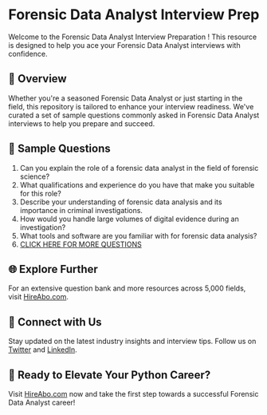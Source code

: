 # Forensic Data Analyst Interview Prep

Welcome to the Forensic Data Analyst Interview Preparation ! This resource is designed to help you ace your Forensic Data Analyst interviews with confidence.

## 🚀 Overview

Whether you're a seasoned Forensic Data Analyst or just starting in the field, this repository is tailored to enhance your interview readiness. We've curated a set of sample questions commonly asked in Forensic Data Analyst interviews to help you prepare and succeed.

## 📝 Sample Questions

1. Can you explain the role of a forensic data analyst in the field of forensic science?
2. What qualifications and experience do you have that make you suitable for this role?
3. Describe your understanding of forensic data analysis and its importance in criminal investigations.
4. How would you handle large volumes of digital evidence during an investigation?
5. What tools and software are you familiar with for forensic data analysis?
6. [CLICK HERE FOR MORE QUESTIONS](https://hireabo.com/job/9_4_29/Forensic%20Data%20Analyst)

## 🌐 Explore Further

For an extensive question bank and more resources across 5,000 fields, visit [HireAbo.com](https://www.hireabo.com).

## 📱 Connect with Us

Stay updated on the latest industry insights and interview tips. Follow us on [Twitter](https://twitter.com/hireabo) and [LinkedIn](https://www.linkedin.com/in/hire-abo-3609972a8/).

## 🚀 Ready to Elevate Your Python Career?

Visit [HireAbo.com](https://www.hireabo.com) now and take the first step towards a successful Forensic Data Analyst career!